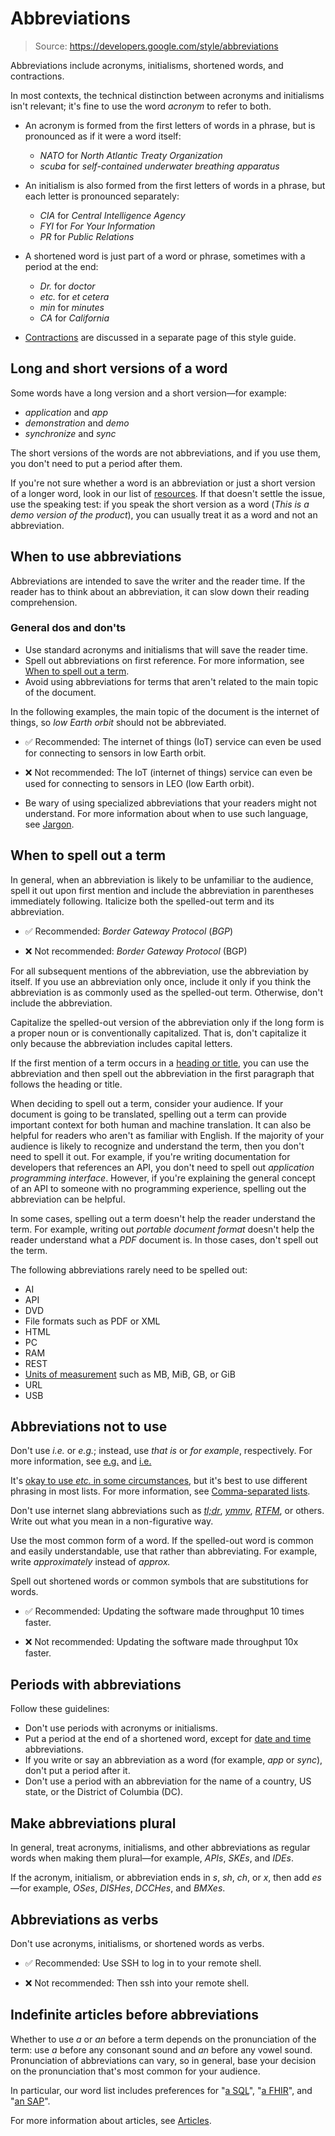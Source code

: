 # Abbreviations

> Source: https://developers.google.com/style/abbreviations

Abbreviations include acronyms, initialisms, shortened words, and contractions.

In most contexts, the technical distinction between acronyms and initialisms isn't relevant; it's fine to use the word *acronym* to refer to both.

- An acronym is formed from the first letters of words in a phrase, but is pronounced as if it were a word itself: 
  - *NATO* for *North Atlantic Treaty Organization*
  - *scuba* for *self-contained underwater breathing apparatus*

- An initialism is also formed from the first letters of words in a phrase, but each letter is pronounced separately: 
  - *CIA* for *Central Intelligence Agency*
  - *FYI* for *For Your Information*
  - *PR* for *Public Relations*

- A shortened word is just part of a word or phrase, sometimes with a period at the end: 
  - *Dr.* for *doctor*
  - *etc.* for *et cetera*
  - *min* for *minutes*
  - *CA* for *California*

- [Contractions](https://developers.google.com/style/contractions) are discussed in a separate page of this style guide.

## Long and short versions of a word

Some words have a long version and a short version—for example:

- *application* and *app*
- *demonstration* and *demo*
- *synchronize* and *sync*

The short versions of the words are not abbreviations, and if you use them, you don't need to put a period after them.

If you're not sure whether a word is an abbreviation or just a short version of a longer word, look in our list of [resources](https://developers.google.com/style#editorial-resources). If that doesn't settle the issue, use the speaking test: if you speak the short version as a word (*This is a demo version of the product*), you can usually treat it as a word and not an abbreviation.

## When to use abbreviations

Abbreviations are intended to save the writer and the reader time. If the reader has to think about an abbreviation, it can slow down their reading comprehension.

### General dos and don'ts

- Use standard acronyms and initialisms that will save the reader time.
- Spell out abbreviations on first reference. For more information, see [When to spell out a term](https://developers.google.com/style/abbreviations#spelling-out).
- Avoid using abbreviations for terms that aren't related to the main topic of the document.

In the following examples, the main topic of the document is the internet of things, so *low Earth orbit* should not be abbreviated.

- ✅ Recommended: The internet of things (IoT) service can even be used for connecting to sensors in low Earth orbit.

- ❌ Not recommended: The IoT (internet of things) service can even be used for connecting to sensors in LEO (low Earth orbit).

- Be wary of using specialized abbreviations that your readers might not understand. For more information about when to use such language, see [Jargon](https://developers.google.com/style/jargon).

## When to spell out a term

In general, when an abbreviation is likely to be unfamiliar to the audience, spell it out upon first mention and include the abbreviation in parentheses immediately following. Italicize both the spelled-out term and its abbreviation.

- ✅ Recommended: *Border Gateway Protocol* (*BGP*)

- ❌ Not recommended: *Border Gateway Protocol* (BGP)

For all subsequent mentions of the abbreviation, use the abbreviation by itself. If you use an abbreviation only once, include it only if you think the abbreviation is as commonly used as the spelled-out term. Otherwise, don't include the abbreviation.

Capitalize the spelled-out version of the abbreviation only if the long form is a proper noun or is conventionally capitalized. That is, don't capitalize it only because the abbreviation includes capital letters.

If the first mention of a term occurs in a [heading or title](https://developers.google.com/style/headings), you can use the abbreviation and then spell out the abbreviation in the first paragraph that follows the heading or title.

When deciding to spell out a term, consider your audience. If your document is going to be translated, spelling out a term can provide important context for both human and machine translation. It can also be helpful for readers who aren't as familiar with English. If the majority of your audience is likely to recognize and understand the term, then you don't need to spell it out. For example, if you're writing documentation for developers that references an API, you don't need to spell out *application programming interface*. However, if you're explaining the general concept of an API to someone with no programming experience, spelling out the abbreviation can be helpful.

In some cases, spelling out a term doesn't help the reader understand the term. For example, writing out *portable document format* doesn't help the reader understand what a *PDF* document is. In those cases, don't spell out the term.

The following abbreviations rarely need to be spelled out:

- AI
- API
- DVD
- File formats such as PDF or XML
- HTML
- PC
- RAM
- REST
- [Units of measurement](https://developers.google.com/style/units-of-measure#byte-units) such as MB, MiB, GB, or GiB
- URL
- USB

## Abbreviations not to use

Don't use *i.e.* or *e.g.*; instead, use *that is* or *for example*, respectively. For more information, see [e.g.](https://developers.google.com/style/word-list#eg) and [i.e.](https://developers.google.com/style/word-list#ie)

It's [okay to use *etc.* in some circumstances](https://developers.google.com/style/word-list#etc), but it's best to use different phrasing in most lists. For more information, see [Comma-separated lists](https://developers.google.com/style/lists#comma-separated-lists).

Don't use internet slang abbreviations such as [*tl;dr*](https://developers.google.com/style/word-list#tldr), [*ymmv*](https://developers.google.com/style/word-list#ymmv), [*RTFM*](https://developers.google.com/style/word-list#rtfm), or others. Write out what you mean in a non-figurative way.

Use the most common form of a word. If the spelled-out word is common and easily understandable, use that rather than abbreviating. For example, write *approximately* instead of *approx.*

Spell out shortened words or common symbols that are substitutions for words.

- ✅ Recommended: Updating the software made throughput 10 times faster.

- ❌ Not recommended: Updating the software made throughput 10x faster.

## Periods with abbreviations

Follow these guidelines:

- Don't use periods with acronyms or initialisms.
- Put a period at the end of a shortened word, except for [date and time](https://developers.google.com/style/dates) abbreviations.
- If you write or say an abbreviation as a word (for example, *app* or *sync*), don't put a period after it.
- Don't use a period with an abbreviation for the name of a country, US state, or the District of Columbia (DC).

## Make abbreviations plural

In general, treat acronyms, initialisms, and other abbreviations as regular words when making them plural—for example, *APIs*, *SKEs*, and *IDEs*.

If the acronym, initialism, or abbreviation ends in *s*, *sh*, *ch*, or *x*, then add *es*—for example, *OSes*, *DISHes*, *DCCHes*, and *BMXes*.

## Abbreviations as verbs

Don't use acronyms, initialisms, or shortened words as verbs.

- ✅ Recommended: Use SSH to log in to your remote shell.

- ❌ Not recommended: Then ssh into your remote shell.

## Indefinite articles before abbreviations

Whether to use *a* or *an* before a term depends on the pronunciation of the term: use *a* before any consonant sound and *an* before any vowel sound. Pronunciation of abbreviations can vary, so in general, base your decision on the pronunciation that's most common for your audience.

In particular, our word list includes preferences for "[a SQL](https://developers.google.com/style/word-list#sql)", "[a FHIR](https://developers.google.com/style/word-list#fhir)", and "[an SAP](https://developers.google.com/style/word-list#sap)".

For more information about articles, see [Articles](https://developers.google.com/style/articles).